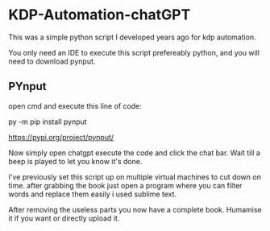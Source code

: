 # KDP-Automation-chatGPT
This was a simple python script I developed years ago for kdp automation.

You only need an IDE to execute this script prefereably python, and you will need to download pynput.

## PYnput ##

open cmd and execute this line of code:

py -m pip install pynput


https://pypi.org/project/pynput/


Now simply open chatgpt execute the code and click the chat bar.
Wait till a beep is played to let you know it's done.


I've previously set this script up on multiple virtual machines to cut down on time.
after grabbing the book just open a program where you can filter words and replace them easily i used sublime text.

After removing the useless parts you now have a complete book. Humamise it if you want or directly upload it.
